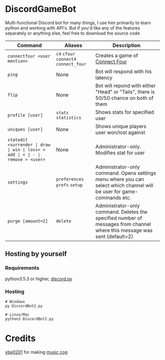 # DiscordGameBot
Multi-functional Discord bot for many things, I use him primarily to learn python and working with API's. But if you'd like any of the features separately or anything else, feel free to download the source code

| Command | Aliases | Description |
| --- | --- | --- |
| `connectfour <user mention>` | `c4` `cfour` `connect4` `connect_four` | Creates a game of [Connect Four](https://en.wikipedia.org/wiki/Connect_Four) |
| `ping` | None | Bot will respond with his latency |
| `flip` | None | Bot will repond with either "Head" or "Tails", there is 50/50 chance on both of them|
| `profile [user]` | `stats` `statistics` | Shows stats for specified user |
| `uniques [user]` | None | Shows unique players user won/lost against |
| `statedit <surrender \| draw \| win \| loss> < add \| + \| - \| remove > <user>` | None | Administrator-only. Modifies stat for user |
| `settings` | `preferences` `prefs` `setup` | Administrator-only command. Opens settings menu where you can select which channel will be user for game-commands etc. |
| `purge [amount=2]` | `delete` | Administrator-only command. Deletes the specified number of messages from channel where this message was sent (default=2)|

## Hosting by yourself
### Requirements
python3.5.3 or higher, [discord.py](https://github.com/Rapptz/discord.py)

### Hosting

```
# Windows
py DiscordBot2.py

# Linux/Mac
python3 DiscordBot2.py
```

# Credits
[vbe0201](https://gist.github.com/vbe0201) for making [music cog](https://gist.github.com/vbe0201/ade9b80f2d3b64643d854938d40a0a2d)
